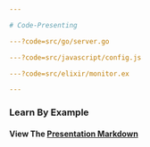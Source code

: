 ```yaml
---

# Code-Presenting

---?code=src/go/server.go

---?code=src/javascript/config.js

---?code=src/elixir/monitor.ex

---
```


### Learn By Example
#### View The <a target="_blank" href="https://github.com/gitpitch/code-presenting/blob/master/PITCHME.md">Presentation Markdown</a>

